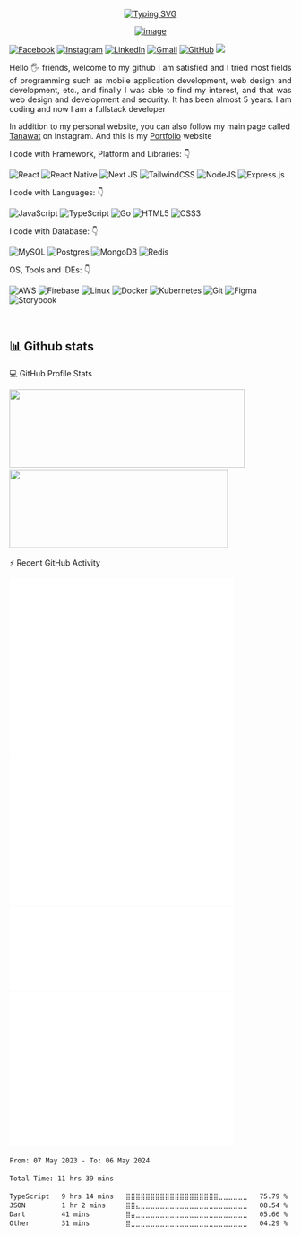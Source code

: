 <div align="center">
 
 [![Typing SVG](https://readme-typing-svg.herokuapp.com/?lines=Hi+there!+I`m+Ta,Tanawat;I`m+a+Fullstack+Developer)](https://git.io/typing-svg)
 
 [![image](https://user-images.githubusercontent.com/10110939/169654643-44d62b73-f51a-458f-b49d-ec8f8865b370.png)](https://tanawat.web.app/)
 
</div>

<div align="left">

 [![Facebook](https://img.shields.io/badge/Tanawat-%231877F2.svg?style=for-the-badge&logo=Facebook&logoColor=white)]([https://github.com/tanawat011](https://www.facebook.com/tanawat.pin))
 [![Instagram](https://img.shields.io/badge/Tanawat-%23E4405F.svg?style=for-the-badge&logo=Instagram&logoColor=white)]([https://github.com/tanawat011](https://www.instagram.com/ta.tanawat.pin/))
 [![LinkedIn](https://img.shields.io/badge/Tanawat-%230077B5.svg?style=for-the-badge&logo=linkedin&logoColor=white)]([https://github.com/tanawat011](https://www.linkedin.com/in/tanawat-pinthongpan-683a84167/))
 [![Gmail](https://img.shields.io/badge/Tanawat-D14836?style=for-the-badge&logo=gmail&logoColor=white)](mailto:tanawat.works@gmail.com)
 [![GitHub](https://img.shields.io/badge/Tanawat-%23121011.svg?style=for-the-badge&logo=github&logoColor=white)](https://github.com/tanawat011)
 ![](https://komarev.com/ghpvc/?username=tanawat011&label=PROFILE+VIEWS&style=for-the-badge&color=brightgreen)
 
</div>  
<p align="justify"> 
Hello 🖐️ friends, welcome to my github
I am satisfied and I tried most fields of programming such as mobile application development, web design and development, etc., and finally I was able to find my interest, and that was web design and development and security. It has been almost 5 years. I am coding and now I am a fullstack developer
&nbsp;

In addition to my personal website, you can also follow my main page called [Tanawat](https://www.instagram.com/ta.tanawat.pin/) on Instagram. And this is my [Portfolio](https://tanawat.web.app/) website
</p>


<p align="left">
I code with Framework, Platform and Libraries:  👇
 
 ![React](https://img.shields.io/badge/react-%2320232a.svg?style=for-the-badge&logo=react&logoColor=%2361DAFB)
 ![React Native](https://img.shields.io/badge/react_native-%2320232a.svg?style=for-the-badge&logo=react&logoColor=%2361DAFB)
 ![Next JS](https://img.shields.io/badge/Next-black?style=for-the-badge&logo=next.js&logoColor=white)
 ![TailwindCSS](https://img.shields.io/badge/tailwindcss-%2338B2AC.svg?style=for-the-badge&logo=tailwind-css&logoColor=white)
 ![NodeJS](https://img.shields.io/badge/node.js-6DA55F?style=for-the-badge&logo=node.js&logoColor=white)
 ![Express.js](https://img.shields.io/badge/express.js-%23404d59.svg?style=for-the-badge&logo=express&logoColor=%2361DAFB)

I code with Languages:  👇
 
 ![JavaScript](https://img.shields.io/badge/javascript-%23323330.svg?style=for-the-badge&logo=javascript&logoColor=%23F7DF1E)
 ![TypeScript](https://img.shields.io/badge/typescript-%23007ACC.svg?style=for-the-badge&logo=typescript&logoColor=white)
 ![Go](https://img.shields.io/badge/go-%2300ADD8.svg?style=for-the-badge&logo=go&logoColor=white)
 ![HTML5](https://img.shields.io/badge/html5-%23E34F26.svg?style=for-the-badge&logo=html5&logoColor=white)
 ![CSS3](https://img.shields.io/badge/css3-%231572B6.svg?style=for-the-badge&logo=css3&logoColor=white)

I code with Database:  👇
 
 ![MySQL](https://img.shields.io/badge/mysql-%2300f.svg?style=for-the-badge&logo=mysql&logoColor=white)
 ![Postgres](https://img.shields.io/badge/postgres-%23316192.svg?style=for-the-badge&logo=postgresql&logoColor=white)
 ![MongoDB](https://img.shields.io/badge/MongoDB-%234ea94b.svg?style=for-the-badge&logo=mongodb&logoColor=white)
 ![Redis](https://img.shields.io/badge/redis-%23DD0031.svg?style=for-the-badge&logo=redis&logoColor=white)
 
OS, Tools and IDEs:  👇
 
 ![AWS](https://img.shields.io/badge/AWS-%23FF9900.svg?style=for-the-badge&logo=amazon-aws&logoColor=white)
 ![Firebase](https://img.shields.io/badge/firebase-%23039BE5.svg?style=for-the-badge&logo=firebase)
 ![Linux](https://img.shields.io/badge/Linux-FCC624?style=for-the-badge&logo=linux&logoColor=black)
 ![Docker](https://img.shields.io/badge/docker-%230db7ed.svg?style=for-the-badge&logo=docker&logoColor=white)
 ![Kubernetes](https://img.shields.io/badge/kubernetes-%23326ce5.svg?style=for-the-badge&logo=kubernetes&logoColor=white)
 ![Git](https://img.shields.io/badge/git-%23F05033.svg?style=for-the-badge&logo=git&logoColor=white)
 ![Figma](https://img.shields.io/badge/figma-%23F24E1E.svg?style=for-the-badge&logo=figma&logoColor=white)
 ![Storybook](https://img.shields.io/badge/-Storybook-FF4785?style=for-the-badge&logo=storybook&logoColor=white)
</p>

&nbsp;
&nbsp;
## 📊 Github stats

<div align="">
 
💻 GitHub Profile Stats
 
 [<img src="https://github-readme-stats.vercel.app/api?username=tanawat011" width="420" height="140">](https://github.com/tanawat011/tanawat011)
 [<img src="https://github-readme-stats.vercel.app/api/top-langs/?username=tanawat011&layout=compact" width="390" height="140">](https://github.com/tanawat011/tanawat011)

</div>

<div align="">
 
⚡ Recent GitHub Activity
 
 [<img src="./github-metrics-classic.svg" width="400">](https://github.com/tanawat011/tanawat011)
 [<img src="./github-metrics-habits.svg" width="400">](https://github.com/tanawat011/tanawat011)
 [<img src="./github-metrics-wakatime.svg" width="400">](https://github.com/tanawat011/tanawat011)
 [<img src="./github-metrics-commit-calendar.svg" width="400">](https://github.com/tanawat011/tanawat011)
 
</div>

<!--START_SECTION:waka-->

```text
From: 07 May 2023 - To: 06 May 2024

Total Time: 11 hrs 39 mins

TypeScript   9 hrs 14 mins   ⣿⣿⣿⣿⣿⣿⣿⣿⣿⣿⣿⣿⣿⣿⣿⣿⣿⣿⣿⣀⣀⣀⣀⣀⣀   75.79 %
JSON         1 hr 2 mins     ⣿⣿⣄⣀⣀⣀⣀⣀⣀⣀⣀⣀⣀⣀⣀⣀⣀⣀⣀⣀⣀⣀⣀⣀⣀   08.54 %
Dart         41 mins         ⣿⣤⣀⣀⣀⣀⣀⣀⣀⣀⣀⣀⣀⣀⣀⣀⣀⣀⣀⣀⣀⣀⣀⣀⣀   05.66 %
Other        31 mins         ⣿⣀⣀⣀⣀⣀⣀⣀⣀⣀⣀⣀⣀⣀⣀⣀⣀⣀⣀⣀⣀⣀⣀⣀⣀   04.29 %
```

<!--END_SECTION:waka-->
